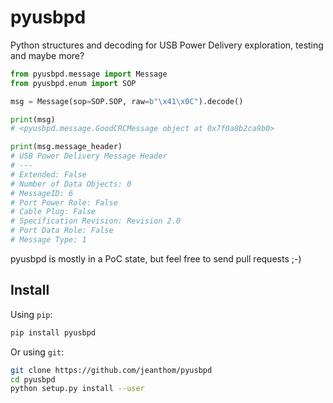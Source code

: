 # pyusbpd

Python structures and decoding for USB Power Delivery exploration, testing and maybe more?

```python
from pyusbpd.message import Message
from pyusbpd.enum import SOP

msg = Message(sop=SOP.SOP, raw=b"\x41\x0C").decode()

print(msg)
# <pyusbpd.message.GoodCRCMessage object at 0x7f0a8b2ca9b0>

print(msg.message_header)
# USB Power Delivery Message Header
# ---
# Extended: False
# Number of Data Objects: 0
# MessageID: 6
# Port Power Role: False
# Cable Plug: False
# Specification Revision: Revision 2.0
# Port Data Role: False
# Message Type: 1
```

pyusbpd is mostly in a PoC state, but feel free to send pull requests ;-)

## Install

Using `pip`:

```bash
pip install pyusbpd
```

Or using `git`:

```bash
git clone https://github.com/jeanthom/pyusbpd
cd pyusbpd
python setup.py install --user
```
